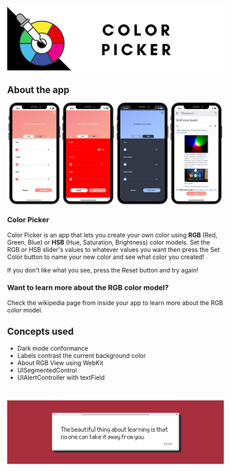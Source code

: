 ![Front Banner](Documentation/FrontBanner.png)

## About the app

<p align="center">
<img src="Documentation/screenshots.png">
</p>

### Color Picker

Color Picker is an app that lets you create your own color using **RGB** (Red, Green, Blue) or **HSB** (Hue, Saturation, Brightness) color models. Set the RGB or HSB slider's values to whatever values you want then press the Set Color button to name your new color and see what color you created!

If you don't like what you see, press the Reset button and try again!

### Want to learn more about the RGB color model?

Check the wikipedia page from inside your app to learn more about the RGB color model.


## Concepts used

* Dark mode conformance
* Labels contrast the current background color
* About RGB View using WebKit
* UISegmentedControl
* UIAlertController with textField

<br />
   
![End Banner](Documentation/EndBanner.png)
